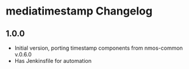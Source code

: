 # mediatimestamp Changelog

## 1.0.0
- Initial version, porting timestamp components from nmos-common v.0.6.0
- Has Jenkinsfile for automation
